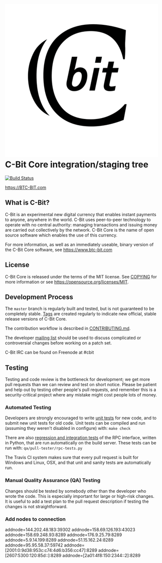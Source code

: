 ![c-bit](https://github.com/c-bit/c-bit/blob/master/c-bit.png)
C-Bit Core integration/staging tree
=====================================

[![Build Status](https://travis-ci.org/c-bit/c-bit.svg?branch=master)](https://travis-ci.org/c-bit/c-bit)

https://BTC-BIT.com

What is C-Bit?
----------------

C-Bit is an experimental new digital currency that enables instant payments to
anyone, anywhere in the world. C-Bit uses peer-to-peer technology to operate
with no central authority: managing transactions and issuing money are carried
out collectively by the network. C-Bit Core is the name of open source
software which enables the use of this currency.

For more information, as well as an immediately useable, binary version of
the C-Bit Core software, see https://www.btc-bit.com

License
-------

C-Bit Core is released under the terms of the MIT license. See [COPYING](COPYING) for more
information or see https://opensource.org/licenses/MIT.

Development Process
-------------------

The `master` branch is regularly built and tested, but is not guaranteed to be
completely stable. [Tags](https://github.com/c-bit/c-bit/tags) are created
regularly to indicate new official, stable release versions of C-Bit Core.

The contribution workflow is described in [CONTRIBUTING.md](CONTRIBUTING.md).

The developer [mailing list](https://lists.linuxfoundation.org/mailman/listinfo/bitcoin-dev)
should be used to discuss complicated or controversial changes before working
on a patch set.

C-Bit IRC can be found on Freenode at #cbit

Testing
-------

Testing and code review is the bottleneck for development; we get more pull
requests than we can review and test on short notice. Please be patient and help out by testing
other people's pull requests, and remember this is a security-critical project where any mistake might cost people
lots of money.

### Automated Testing

Developers are strongly encouraged to write [unit tests](/doc/unit-tests.md) for new code, and to
submit new unit tests for old code. Unit tests can be compiled and run
(assuming they weren't disabled in configure) with: `make check`

There are also [regression and integration tests](/qa) of the RPC interface, written
in Python, that are run automatically on the build server.
These tests can be run with: `qa/pull-tester/rpc-tests.py`

The Travis CI system makes sure that every pull request is built for Windows
and Linux, OSX, and that unit and sanity tests are automatically run.

### Manual Quality Assurance (QA) Testing

Changes should be tested by somebody other than the developer who wrote the
code. This is especially important for large or high-risk changes. It is useful
to add a test plan to the pull request description if testing the changes is
not straightforward.

### Add nodes to connection

addnode=144.202.48.183:39302
addnode=158.69.126.193:43023
addnode=158.69.248.93:8289
addnode=176.9.25.79:8289
addnode=5.9.14.199:8289
addnode=51.15.162.24:8289
addnode=95.95.58.37:59742
addnode=[2001:0:9d38:953c:c74:4d6:b356:cc47]:8289
addnode=[2607:5300:120:85d::]:8289
addnode=[2a01:4f8:150:2344::2]:8289
